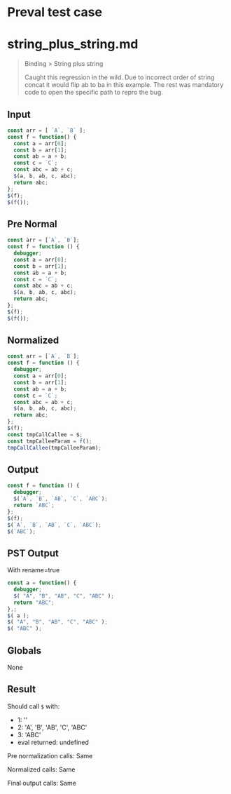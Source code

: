 # Preval test case

# string_plus_string.md

> Binding > String plus string
>
> Caught this regression in the wild. Due to incorrect order of string concat it would flip ab to ba in this example.
> The rest was mandatory code to open the specific path to repro the bug.

## Input

`````js filename=intro
const arr = [ `A`, `B` ];
const f = function() {
  const a = arr[0];
  const b = arr[1];
  const ab = a + b;
  const c = `C`;
  const abc = ab + c;
  $(a, b, ab, c, abc);
  return abc;
};
$(f);
$(f());
`````

## Pre Normal

`````js filename=intro
const arr = [`A`, `B`];
const f = function () {
  debugger;
  const a = arr[0];
  const b = arr[1];
  const ab = a + b;
  const c = `C`;
  const abc = ab + c;
  $(a, b, ab, c, abc);
  return abc;
};
$(f);
$(f());
`````

## Normalized

`````js filename=intro
const arr = [`A`, `B`];
const f = function () {
  debugger;
  const a = arr[0];
  const b = arr[1];
  const ab = a + b;
  const c = `C`;
  const abc = ab + c;
  $(a, b, ab, c, abc);
  return abc;
};
$(f);
const tmpCallCallee = $;
const tmpCalleeParam = f();
tmpCallCallee(tmpCalleeParam);
`````

## Output

`````js filename=intro
const f = function () {
  debugger;
  $(`A`, `B`, `AB`, `C`, `ABC`);
  return `ABC`;
};
$(f);
$(`A`, `B`, `AB`, `C`, `ABC`);
$(`ABC`);
`````

## PST Output

With rename=true

`````js filename=intro
const a = function() {
  debugger;
  $( "A", "B", "AB", "C", "ABC" );
  return "ABC";
},;
$( a );
$( "A", "B", "AB", "C", "ABC" );
$( "ABC" );
`````

## Globals

None

## Result

Should call `$` with:
 - 1: '<function>'
 - 2: 'A', 'B', 'AB', 'C', 'ABC'
 - 3: 'ABC'
 - eval returned: undefined

Pre normalization calls: Same

Normalized calls: Same

Final output calls: Same
